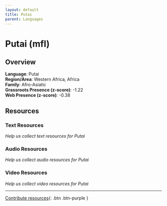 ```yaml
---
layout: default
title: Putai
parent: Languages
---
```


# Putai (mfl)

## Overview

**Language**: Putai  
**Region/Area**: Western Africa, Africa  
**Family**: Afro-Asiatic  
**Grassroots Presence (z-score)**: -1.22  
**Web Presence (z-score)**: -0.38  

## Resources

### Text Resources
*Help us collect text resources for Putai*

### Audio Resources
*Help us collect audio resources for Putai*

### Video Resources
*Help us collect video resources for Putai*

---

[Contribute resources](https://forms.office.com/e/1SfLJx3u1r){: .btn .btn-purple }

